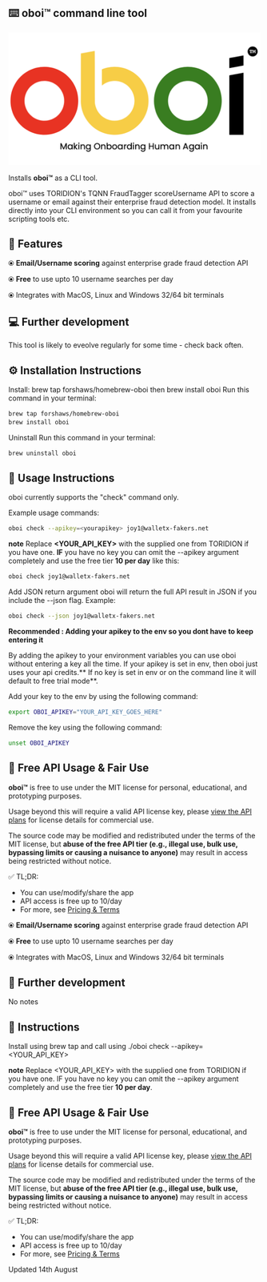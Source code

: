 ## ⌨️ oboi&trade; command line tool ##

![Alt Text](oboi_logo_colour.png)

Installs **oboi&trade;** as a CLI tool. 

oboi&trade; uses TORIDION's TQNN FraudTagger scoreUsername API to score a username or email against their enterprise fraud detection model. It installs directly into your CLI environment so you can call it from your favourite scripting tools etc.


## 🌟 Features 

⦿ **Email/Username scoring** against enterprise grade fraud detection API

⦿ **Free** to use upto 10 username searches per day

⦿ Integrates with MacOS, Linux and Windows 32/64 bit terminals



## 💻 Further development 

This tool is likely to eveolve regularly for some time - check back often.

## ⚙️ Installation Instructions 
Install: brew tap forshaws/homebrew-oboi  then brew install oboi
Run this command in your terminal:

```bash
brew tap forshaws/homebrew-oboi
brew install oboi
```


Uninstall
Run this command in your terminal:

```bash
brew uninstall oboi
```


## 📧 Usage Instructions 

oboi currently supports the "check" command only. 

Example usage commands:

```bash
oboi check --apikey=<yourapikey> joy1@walletx-fakers.net 
```

**note** Replace **<YOUR_API_KEY>** with the supplied one from TORIDION if you have one. **IF** you have no key you can omit the --apikey argument completely and use the free tier **10 per day** like this:

```bash
oboi check joy1@walletx-fakers.net
```


Add JSON return argument
oboi will return the full API result in JSON if you include the --json flag. Example:

```bash
oboi check --json joy1@walletx-fakers.net 
```

**Recommended : Adding your apikey to the env so you dont have to keep entering it**

By adding the apikey to your environment variables you can use oboi without entering a key all the time. If your apikey is set in env, then oboi just uses your api credits.** If no key is set in env or on the command line it will default to free trial mode**. 

Add your key to the env by using the following command:

```bash
export OBOI_APIKEY="YOUR_API_KEY_GOES_HERE"
```

Remove the key using the following command:

```bash
unset OBOI_APIKEY
```


## 🔐 Free API Usage & Fair Use

**oboi&trade;** is free to use under the MIT license for personal, educational, and prototyping purposes.



Usage beyond this will require a valid API license key, please [view the API plans](https://toridion.com/oboi/) for license details for commercial use.

The source code may be modified and redistributed under the terms of the MIT license, but **abuse of the free API tier (e.g., illegal use, bulk use, bypassing limits or causing a nuisance to anyone)** may result in access being restricted without notice.

✅ TL;DR:
- You can use/modify/share the app
- API access is free up to 10/day
- For more, see [Pricing & Terms](https://toridion.com/oboi/)


⦿ **Email/Username scoring** against enterprise grade fraud detection API

⦿ **Free** to use upto 10 username searches per day

⦿ Integrates with MacOS, Linux and Windows 32/64 bit terminals



## 📧 Further development 

No notes

## 📧 Instructions 

Install using brew tap and call using ./oboi check  --apikey=<YOUR_API_KEY> <EMAIL>


**note** Replace <YOUR_API_KEY> with the supplied one from TORIDION if you have one. IF you have no key you can omit the --apikey argument completely and use the free tier **10 per day**. 

## 🔐 Free API Usage & Fair Use

**oboi&trade;** is free to use under the MIT license for personal, educational, and prototyping purposes.



Usage beyond this will require a valid API license key, please [view the API plans](https://toridion.com/oboi/) for license details for commercial use.

The source code may be modified and redistributed under the terms of the MIT license, but **abuse of the free API tier (e.g., illegal use, bulk use, bypassing limits or causing a nuisance to anyone)** may result in access being restricted without notice.

✅ TL;DR:
- You can use/modify/share the app
- API access is free up to 10/day
- For more, see [Pricing & Terms](https://toridion.com/oboi/)

Updated 14th August